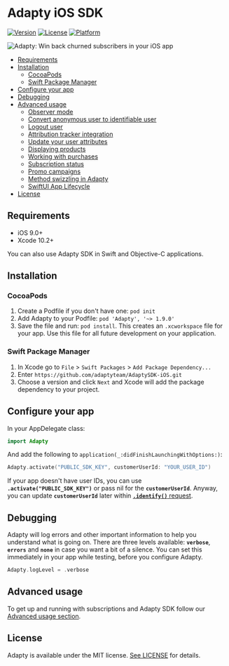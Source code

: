 # Adapty iOS SDK

[![Version](https://img.shields.io/cocoapods/v/Adapty.svg?style=flat)](https://cocoapods.org/pods/Adapty)
[![License](https://img.shields.io/cocoapods/l/Adapty.svg?style=flat)](https://cocoapods.org/pods/Adapty)
[![Platform](https://img.shields.io/cocoapods/p/Adapty.svg?style=flat)](https://cocoapods.org/pods/Adapty)

![Adapty: Win back churned subscribers in your iOS app](https://raw.githubusercontent.com/adaptyteam/AdaptySDK-iOS/master/adapty.png)

* [Requirements](#requirements)
* [Installation](#installation)
  + [CocoaPods](#cocoapods)
  + [Swift Package Manager](#swift-package-manager)
* [Configure your app](#configure-your-app)
* [Debugging](#debugging)
* [Advanced usage](https://github.com/adaptyteam/AdaptySDK-iOS/blob/master/Documentation/AdvancedUsage.md)
  + [Observer mode](https://github.com/adaptyteam/AdaptySDK-iOS/blob/master/Documentation/AdvancedUsage.md#observer-mode)
  + [Convert anonymous user to identifiable user](https://github.com/adaptyteam/AdaptySDK-iOS/blob/master/Documentation/AdvancedUsage.md#convert-anonymous-user-to-identifiable-user)
  + [Logout user](https://github.com/adaptyteam/AdaptySDK-iOS/blob/master/Documentation/AdvancedUsage.md#logout-user)
  + [Attribution tracker integration](https://github.com/adaptyteam/AdaptySDK-iOS/blob/master/Documentation/AdvancedUsage.md#attribution-tracker-integration)
  + [Update your user attributes](https://github.com/adaptyteam/AdaptySDK-iOS/blob/master/Documentation/AdvancedUsage.md#update-your-user-attributes)
  + [Displaying products](https://github.com/adaptyteam/AdaptySDK-iOS/blob/master/Documentation/AdvancedUsage.md#displaying-products)
  + [Working with purchases](https://github.com/adaptyteam/AdaptySDK-iOS/blob/master/Documentation/AdvancedUsage.md#working-with-purchases)
  + [Subscription status](https://github.com/adaptyteam/AdaptySDK-iOS/blob/master/Documentation/AdvancedUsage.md#subscription-status)
  + [Promo campaigns](https://github.com/adaptyteam/AdaptySDK-iOS/blob/master/Documentation/AdvancedUsage.md#promo-campaigns)
  + [Method swizzling in Adapty](https://github.com/adaptyteam/AdaptySDK-iOS/blob/master/Documentation/AdvancedUsage.md#method-swizzling-in-adapty)
  + [SwiftUI App Lifecycle](https://github.com/adaptyteam/AdaptySDK-iOS/blob/master/Documentation/AdvancedUsage.md#swiftui-app-lifecycle)
* [License](#license)

## Requirements

- iOS 9.0+
- Xcode 10.2+

You can also use Adapty SDK in Swift and Objective-C applications.

## Installation

### CocoaPods

1. Create a Podfile if you don't have one: `pod init`
2. Add Adapty to your Podfile: `pod 'Adapty', '~> 1.9.0'`
3. Save the file and run: `pod install`. This creates an `.xcworkspace` file for your app. Use this file for all future development on your application.

### Swift Package Manager

1. In Xcode go to `File` > `Swift Packages` > `Add Package Dependency...`
2. Enter `https://github.com/adaptyteam/AdaptySDK-iOS.git` 
3. Choose a version and click `Next` and Xcode will add the package dependency to your project.

## Configure your app

In your AppDelegate class:

```Swift
import Adapty
```

And add the following to `application(_:didFinishLaunchingWithOptions:)`:

```Swift
Adapty.activate("PUBLIC_SDK_KEY", customerUserId: "YOUR_USER_ID")
```

If your app doesn't have user IDs, you can use **`.activate("PUBLIC_SDK_KEY")`** or pass nil for the **`customerUserId`**. Anyway, you can update **`customerUserId`** later within [**`.identify()`** request](https://github.com/adaptyteam/AdaptySDK-iOS/blob/master/Documentation/AdvancedUsage.md#convert-anonymous-user-to-identifiable-user).

## Debugging

Adapty will log errors and other important information to help you understand what is going on. There are three levels available: **`verbose`**, **`errors`** and **`none`** in case you want a bit of a silence.
You can set this immediately in your app while testing, before you configure Adapty.

```Swift
Adapty.logLevel = .verbose
```

## Advanced usage

To get up and running with subscriptions and Adapty SDK follow our [Advanced usage section](https://github.com/adaptyteam/AdaptySDK-iOS/blob/master/Documentation/AdvancedUsage.md).

## License

Adapty is available under the MIT license. [See LICENSE](https://github.com/adaptyteam/AdaptySDK-iOS/blob/master/LICENSE) for details.
